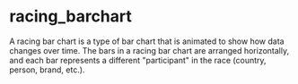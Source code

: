 # racing_barchart
A racing bar chart is a type of bar chart that is animated to show how data changes over time. The bars in a racing bar chart are arranged horizontally, and each bar represents a different "participant" in the race (country, person, brand, etc.).

